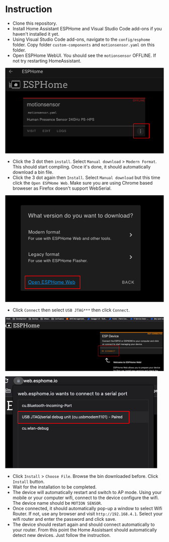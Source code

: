 # Instruction 

- Clone this repository. 
- Install Home Assistant ESPHome and Visual Studio Code add-ons if you haven't installed it yet.
- Using Visual Studio Code add-ons, navigate to the `config/esphome` folder. Copy folder `custom-components` and `motionsensor.yaml` on this folder.
- Open ESPHome WebUI. You should see the `motionsensor` OFFLINE. If not try restarting HomeAssistant. 

![](images/3dot.png)

- Click the 3 dot then `install`. Select `Manual download` > `Modern Format`. This should start compiling. Once it's done, it should automatically download a bin file. 
- Click the 3 dot again then `Install`. Select `Manual download` but this time click the `Open ESPHome Web`. Make sure you are using Chrome based broweser as Firefox doesn't support WebSerial.

![](images/esphome.png)


- Click `Connect` then select `USB JTAG***` then click `Connect`.

![](images/connect.png)

![](images/jtag.png)

- Click `Install` > `Choose File`. Browse the bin downloaded before. Click `Install` button. 
- Wait for the installation to be completed. 
- The device will automatically restart and switch to AP mode. Using your mobile or your computer wifi, connect to the device configure the wifi. The device name should be `MOTION SENSOR`.
- Once connected, it should automatically pop-up a window to select Wifi Router. If not, use any browser and visit `http://192.168.4.1`. Select your wifi router and enter the password and click save.
- The device should restart again and should connect automatically to your router. From this point the Home Assistsant should automatically detect new devices. Just follow the instruction. 





